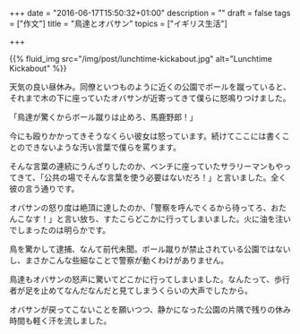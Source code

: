 +++
date = "2016-06-17T15:50:32+01:00"
description = ""
draft = false
tags = ["作文"]
title = "鳥達とオバサン"
topics = ["イギリス生活"]

+++

{{% fluid_img src="/img/post/lunchtime-kickabout.jpg" alt="Lunchtime Kickabout" %}}

天気の良い昼休み。同僚といつものように近くの公園でボールを蹴っていると、それまで木の下に座っていたオバサンが近寄ってきて僕らに怒鳴りつけました。

「鳥達が驚くからボール蹴りは止めろ、馬鹿野郎！」

<!--more-->

今にも殴りかかってきそうなくらい彼女は怒っています。続けてここには書くことのできないような汚い言葉で僕らを罵ります。

そんな言葉の連続にうんざりしたのか、ベンチに座っていたサラリーマンもやってきて、「公共の場でそんな言葉を使う必要はないだろ！」と言いました。全く彼の言う通りです。

オバサンの怒り度は絶頂に達したのか、「警察を呼んでくるから待ってろ、おたんこなす！」と言い放ち、すたこらどこかに行ってしまいました。火に油を注いでしまったのは明らかです。

鳥を驚かして逮捕、なんて前代未聞。ボール蹴りが禁止されている公園ではないし、まさかこんな些細なことで警察が動くわけがありません。

鳥達もオバサンの怒声に驚いてどこかに行ってしまいました。なんたって、歩行者が足を止めてなんだなんだと見てしまうくらいの大声でしたから。

オバサンが戻ってこないことを願いつつ、静かになった公園の片隅で残りの休み時間も軽く汗を流しました。